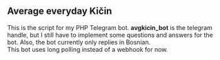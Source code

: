 ## Average everyday Kičin 

This is the script for my PHP Telegram bot. **avgkicin_bot** is the telegram handle, but I still have to implement some questions and answers for the bot. Also, the bot currently only replies in Bosnian.
<br>
This bot uses long polling instead of a webhook for now.

